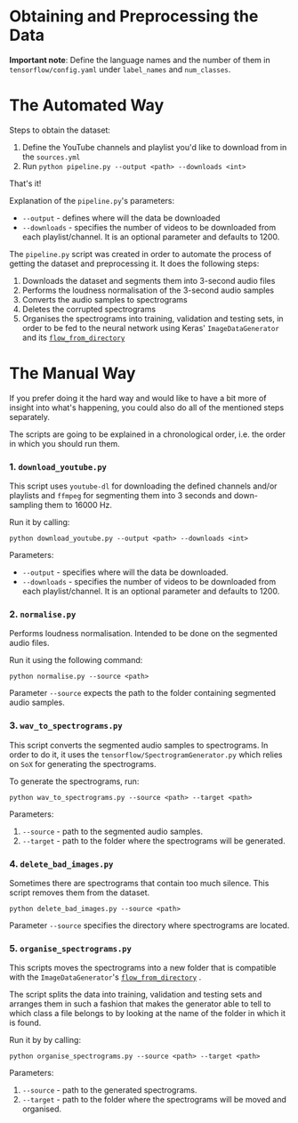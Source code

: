 # Obtaining and Preprocessing the Data

**Important note**: Define the language names and the number of them in `tensorflow/config.yaml` under `label_names` and `num_classes`.

# The Automated Way

Steps to obtain the dataset:

 1. Define the YouTube channels and playlist you'd like to download from in the `sources.yml`
 2. Run `python pipeline.py --output <path> --downloads <int>`

That's it!

Explanation of the `pipeline.py`'s parameters:

 - `--output` - defines where will the data be downloaded
 - `--downloads` - specifies the number of videos to be downloaded from each playlist/channel. It is an optional parameter and defaults to 1200.

The `pipeline.py` script was created in order to automate the process of getting the dataset and preprocessing it. 
It does the following steps:

 1. Downloads the dataset and segments them into 3-second audio files
 2. Performs the loudness normalisation of the 3-second audio samples
 3. Converts the audio samples to spectrograms 
 4. Deletes the corrupted spectrograms
 5. Organises the spectrograms into training, validation and testing sets, in order to be fed to the neural network using Keras' `ImageDataGenerator` and its [`flow_from_directory`](https://keras.io/preprocessing/image/#flow_from_directory) 

# The Manual Way

If you prefer doing it the hard way and would like to have a bit more of insight into what's happening, you could also do all of the mentioned steps separately.

The scripts are going to be explained in a chronological order, i.e. the order in which you should run them.


### 1. `download_youtube.py` 

This script uses `youtube-dl` for downloading the defined channels and/or playlists and `ffmpeg` for segmenting them into 3 seconds and down-sampling them to 16000 Hz.

Run it by calling:

    python download_youtube.py --output <path> --downloads <int> 

Parameters:

 - `--output` - specifies where will the data be downloaded.
 - `--downloads` - specifies the number of videos to be downloaded from each playlist/channel. It is an optional parameter and defaults to 1200.


 ### 2. `normalise.py`
 
 Performs loudness normalisation. Intended to be done on the segmented audio files.
 
 Run it using the following command:

    python normalise.py --source <path>

Parameter `--source` expects the path to the folder containing segmented audio samples.

### 3. `wav_to_spectrograms.py`

This script converts the segmented audio samples to spectrograms. In order to do it, it uses the `tensorflow/SpectrogramGenerator.py` which relies on `SoX` for generating the spectrograms.

To generate the spectrograms, run:

    python wav_to_spectrograms.py --source <path> --target <path>

Parameters:

 1. `--source` - path to the segmented audio samples.
 2. `--target` - path to the folder where the spectrograms will be generated.

### 4. `delete_bad_images.py`

Sometimes there are spectrograms that contain too much silence. This script removes them from the dataset.

    python delete_bad_images.py --source <path>

Parameter `--source` specifies the directory where spectrograms are located.

### 5. `organise_spectrograms.py`

This scripts moves the spectrograms into a new folder that is compatible with the `ImageDataGenerator`'s  [`flow_from_directory`](https://keras.io/preprocessing/image/#flow_from_directory) .

The script splits the data into training, validation and testing sets and arranges them in such a fashion that makes the generator able to tell to which class a file belongs to by looking at the name of the folder in which it is found.

Run it by by calling:

    python organise_spectrograms.py --source <path> --target <path>


Parameters:

 1. `--source` - path to the generated spectrograms.
 2. `--target` - path to the folder where the spectrograms will be moved and organised.
